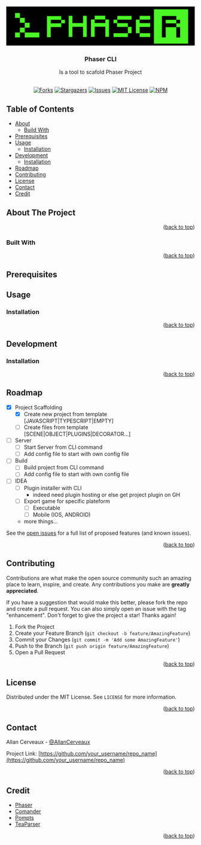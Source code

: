 <div id="top"></div>
<br />
<div align="center">
  <a href="">
    <img src="./.github/images/logo.png" alt="Logo">
  </a>

  <h3 align="center">Phaser CLI</h3>

  <p align="center">
    Is a tool to scafold Phaser Project
    <br />
    <!-- <a href="https://github.com/AllanCerveaux/phaser-cli"><strong>Explore the docs »</strong></a> -->
    <br />
  </p>

  [![Forks][forks-shield]][forks-url]
  [![Stargazers][stars-shield]][stars-url]
  [![Issues][issues-shield]][issues-url]
  [![MIT License][license-shield]][license-url]
  [![NPM][npm-shield]](https://www.npmjs.com/package/phaser-cli)
</div>

## Table of Contents
  - [About](#about-the-project)
    - [Build With](#built-with)
  - [Prerequisites](#prerequisites)
  - [Usage](#usage)
    - [Installation](#installation)
  - [Development](#development)
    - [Installation](#installation-1)
  - [Roadmap](#roadmap)
  - [Contributing](#contributing)
  - [License](#license)
  - [Contact](#contact)
  - [Credit](#credit)

## About The Project


<p align="right">(<a href="#top">back to top</a>)</p>


### Built With


<p align="right">(<a href="#top">back to top</a>)</p>

## **Prerequisites**

## Usage

### **Installation**

<p align="right">(<a href="#top">back to top</a>)</p>

## Development

### **Installation**

<p align="right">(<a href="#top">back to top</a>)</p>



<!-- ROADMAP -->
## Roadmap

- [x] Project Scaffolding
  - [X] Create new project from template [JAVASCRIPT|TYPESCRIPT|EMPTY]
  - [ ] Create files from template [SCENE|OBJECT|PLUGINS|DECORATOR...]
- [ ] Server
  - [ ] Start Server from CLI command
  - [ ] Add config file to start with own config file
- [ ] Build
  - [ ] Build project from CLI command
  - [ ] Add config file to start with own config file
- [ ] IDEA
  - [ ] Plugin installer with CLI
    - indeed need plugin hosting or else get project plugin on GH
  - [ ] Export game for specific plateform 
    - [ ] Executable
    - [ ] Mobile (IOS, ANDROID)
  - more things...


See the [open issues](https://github.com/AllanCerveaux/phaser-cli/issues) for a full list of proposed features (and known issues).

<p align="right">(<a href="#top">back to top</a>)</p>


## Contributing

Contributions are what make the open source community such an amazing place to learn, inspire, and create. Any contributions you make are **greatly appreciated**.

If you have a suggestion that would make this better, please fork the repo and create a pull request. You can also simply open an issue with the tag "enhancement".
Don't forget to give the project a star! Thanks again!

1. Fork the Project
2. Create your Feature Branch (`git checkout -b feature/AmazingFeature`)
3. Commit your Changes (`git commit -m 'Add some AmazingFeature'`)
4. Push to the Branch (`git push origin feature/AmazingFeature`)
5. Open a Pull Request

<p align="right">(<a href="#top">back to top</a>)</p>



<!-- LICENSE -->
## License

Distributed under the MIT License. See `LICENSE` for more information.

<p align="right">(<a href="#top">back to top</a>)</p>



<!-- CONTACT -->
## Contact

Allan Cerveaux - [@AllanCerveaux](https://twitter.com/CerveauxAllan)

Project Link: [https://github.com/your_username/repo_name](https://github.com/your_username/repo_name)

<p align="right">(<a href="#top">back to top</a>)</p>


## Credit

* [Phaser](https://github.com/photonstorm/phaser)
* [Comander](https://github.com/tj/commander.js)
* [Pompts](https://github.com/terkelg/prompts)
* [TeaParser](https://github.com/AllanCerveaux/TeaParser)

<p align="right">(<a href="#top">back to top</a>)</p>

[contributors-shield]: https://img.shields.io/github/contributors/AllanCerveaux/phaser-cli.svg?style=plastic
[contributors-url]: https://github.com/AllanCerveaux/phaser-cli/graphs/contributors
[forks-shield]: https://img.shields.io/github/forks/AllanCerveaux/phaser-cli.svg?style=for-the-badge?style=plastic
[forks-url]: https://github.com/AllanCerveaux/phaser-cli/network/members
[stars-shield]: https://img.shields.io/github/stars/AllanCerveaux/phaser-cli.svg?style=plastic
[stars-url]: https://github.com/AllanCerveaux/phaser-cli
[issues-shield]: https://img.shields.io/github/issues/AllanCerveaux/phaser-cli.svg?style=for-the-badge?style=plastic
[issues-url]: https://github.com/AllanCerveaux/phaser-cli/issues
[license-shield]: https://img.shields.io/github/license/AllanCerveaux/phaser-cli.svg?style=for-the-badge?style=plastic
[license-url]: https://github.com/AllanCerveaux/phaser-cli/blob/master/LICENSE
[npm-shield]: https://img.shields.io/npm/v/teaparser.svg?style=plastic
[npm-url]:https://www.npmjs.com/package/name
